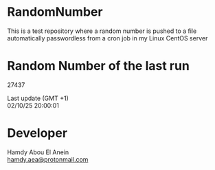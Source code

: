 # RandomNumber    
This is a test repository where a random number is pushed to a file automatically passwordless from a cron job in my Linux CentOS server    
# Random Number of the last run   
27437
      
Last update (GMT +1)    
02/10/25 20:00:01
# Developer    
Hamdy Abou El Anein   
hamdy.aea@protonmail.com
